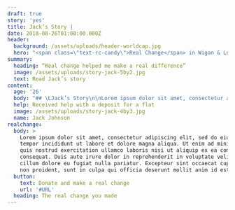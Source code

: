 ```yaml
---
draft: true
story: 'yes'
title: Jack’s Story |
date: 2018-08-26T01:00:00.000Z
header:
  background: /assets/uploads/header-worldcap.jpg
  hero: "<span class=\"text-rc-candy\">Real Change</span> in Wigan & Leigh **\LJack’s Story**"
summary:
  heading: “Real change helped me make a real difference”
  image: /assets/uploads/story-jack-5by2.jpg
  text: Read Jack’s story
content:
  age: '26'
  body: "## \LJack’s Story\n\nLorem ipsum dolor sit amet, consectetur adipiscing elit, sed do eiusmod tempor incididunt ut labore et dolore magna aliqua. Ut enim ad minim veniam, quis nostrud exercitation ullamco laboris nisi ut aliquip ex ea commodo consequat. Duis aute irure dolor in reprehenderit in voluptate velit esse cillum dolore eu fugiat nulla pariatur. Excepteur sint occaecat cupidatat non proident, sunt in culpa qui officia deserunt mollit anim id est laborum.\n\n> “Lorem ipsum dolor sit amet, consectetur adipiscing elit, sed do eiusmod tempor incididunt ut labore et dolore magna aliqua.”"
  help: Received help with a deposit for a flat
  image: /assets/uploads/story-jack-4by3.jpg
  name: Jack Johnson
realchange:
  body: >
    Lorem ipsum dolor sit amet, consectetur adipiscing elit, sed do eiusmod
    tempor incididunt ut labore et dolore magna aliqua. Ut enim ad minim veniam,
    quis nostrud exercitation ullamco laboris nisi ut aliquip ex ea commodo
    consequat. Duis aute irure dolor in reprehenderit in voluptate velit esse
    cillum dolore eu fugiat nulla pariatur. Excepteur sint occaecat cupidatat
    non proident, sunt in culpa qui officia deserunt mollit anim id est laborum.
  button:
    text: Donate and make a real change
    url: '#URL'
  heading: The real change you made
---
```


